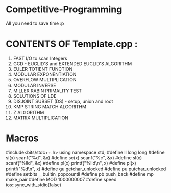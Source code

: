 # Competitive-Programming
All you need to save time :p 

# CONTENTS OF Template.cpp :

   1. FAST I/O to scan Integers
   2. GCD - EUCLID'S and EXTENDED EUCLID'S ALGORITHM
   3. EULER TOTIENT FUNCTION
   4. MODULAR EXPONENTIATION 
   5. OVERFLOW MULTIPLICATION
   6. MODULAR INVERSE
   7. MILLER RABIN PRIMALITY TEST
   8. SOLUTIONS OF LDE
   9. DISJOINT SUBSET (DS) - setup, union and root
   10. KMP STRING MATCH ALGORITHM
   11. Z ALGORITHM
   12. MATRIX MULTIPLICATION
   
# Macros

   #include<bits/stdc++.h>
   using namespace std;
   #define ll long long
   #define si(x) scanf("%d", &x)
   #define sc(x) scanf("%c", &x)
   #define sl(x) scanf("%lld", &x)
   #define pl(x) printf("%lld\n", x)
   #define pi(x) printf("%d\n", x)
   #define gu getchar_unlocked
   #define pu putchar_unlocked
   #define setbits __builtin_popcountll
   #define pb push_back
   #define mp make_pair
   #define MOD 1000000007
   #define speed ios::sync_with_stdio(false)
